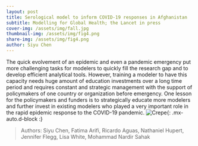 ```yaml
---
layout: post
title: Serological model to inform COVID-19 responses in Afghanistan
subtitle: Modelling for Global Health; the Lancet in press
cover-img: /assets/img/fall.jpg
thumbnail-img: /assets/img/fig4.png
share-img: /assets/img/fig4.png
author: Siyu Chen
---
```

The quick evolvement of an epidemic and even a pandemic emergency put more challenging tasks for modelers to quickly fill the research gap and to develop efficient analytical tools. However, training a modeler to have this capacity needs huge amount of education investments over a long time period and requires constant and strategic management with the support of policymakers of one country or organization before emergency. One lesson for the policymakers and funders is to strategically educate more modelers and further invest in existing modelers who played a very important role in the rapid epidemic response to the COVID-19 pandemic.
![Crepe](https://SiyuChenOxf.github.io/assets/img/fig9.png){: .mx-auto.d-block :}
> Authors: Siyu Chen, Fatima Arifi, Ricardo Aguas, Nathaniel Hupert, Jennifer Flegg, Lisa White, Mohammad Nardir Sahak
